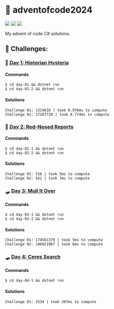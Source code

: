 # 🎄 adventofcode2024

![](https://img.shields.io/badge/day%20📅-4-blue)
![](https://img.shields.io/badge/days%20completed-3-red)
![](https://img.shields.io/badge/stars%20⭐-7-yellow)

My advent of code C# solutions.

## 🌋 Challenges:

### 📖 [Day 1: Historian Hysteria](https://adventofcode.com/2024/day/1)

#### Commands

```
$ cd day-01 && dotnet run
$ cd day-01-2 && dotnet run
```

#### Solutions

```
Challenge 01: 1319616 | took 0.976ms to compute
Challenge 02: 27267728 | took 0.774ms to compute
```

### 🦌 [Day 2: Red-Nosed Reports](https://adventofcode.com/2024/day/2)

#### Commands

```
$ cd day-02-1 && dotnet run
$ cd day-02-2 && dotnet run
```

#### Solutions

```
Challenge 01: 516 | took 5ms to compute
Challenge 02: 561 | took 7ms to compute
```

### 🛷 [Day 3: Mull It Over](https://adventofcode.com/2024/day/3)

#### Commands

```
$ cd day-03-1 && dotnet run
$ cd day-03-2 && dotnet run
```

#### Solutions

```
Challenge 01: 174561379 | took 5ms to compute
Challenge 02: 106921067 | took 6ms to compute
```
### 🛷 [Day 4: Ceres Search](https://adventofcode.com/2024/day/4)

#### Commands

```
$ cd day-04-1 && dotnet run
```

#### Solutions

```
Challenge 01: 2534 | took 207ms to compute
```

